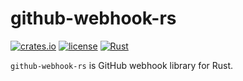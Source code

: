 # github-webhook-rs
[![crates.io](https://img.shields.io/crates/v/github-webhook)](https://crates.io/crates/github-webhook)
[![license](https://img.shields.io/github/license/sksat/github-webhook-rs)](https://github.com/sksat/github-webhook-rs/blob/main/LICENSE)
[![Rust](https://github.com/sksat/github-webhook-rs/actions/workflows/rust.yml/badge.svg)](https://github.com/sksat/github-webhook-rs/actions/workflows/rust.yml)

`github-webhook-rs` is GitHub webhook library for Rust.

